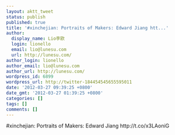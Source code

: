 ```yaml
---
layout: aktt_tweet
status: publish
published: true
title: '#xinchejian: Portraits of Makers: Edward Jiang htt...'
author:
  display_name: Lio李欧
  login: lionello
  email: lio@lunesu.com
  url: http://lunesu.com/
author_login: lionello
author_email: lio@lunesu.com
author_url: http://lunesu.com/
wordpress_id: 6899
wordpress_url: http://twitter-184454545655595011
date: '2012-03-27 09:39:25 +0800'
date_gmt: '2012-03-27 01:39:25 +0800'
categories: []
tags: []
comments: []
---
```

<p>#xinchejian: Portraits of Makers: Edward Jiang http:&#47;&#47;t.co&#47;x3LAoniG</p>
